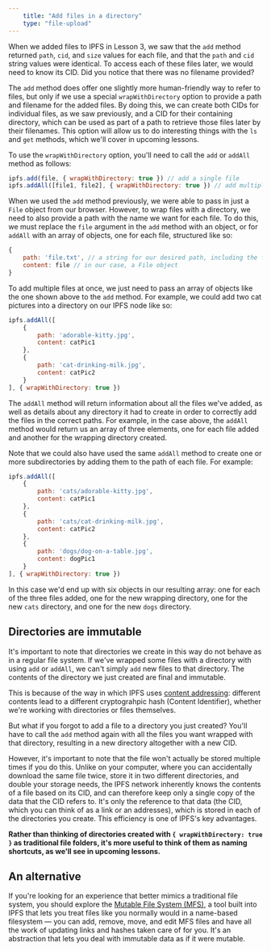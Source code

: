 ```yaml
---
    title: "Add files in a directory"
    type: "file-upload"
---
```


When we added files to IPFS in Lesson 3, we saw that the `add` method returned `path`, `cid`, and `size` values for each file, and that the `path` and `cid` string values were identical. To access each of these files later, we would need to know its CID. Did you notice that there was no filename provided?

The `add` method does offer one slightly more human-friendly way to refer to files, but only if we use a special `wrapWithDirectory` option to provide a path and filename for the added files. By doing this, we can create both CIDs for individual files, as we saw previously, and a CID for their containing directory, which can be used as part of a path to retrieve those files later by their filenames. This option will allow us to do interesting things with the `ls` and `get` methods, which we'll cover in upcoming lessons.

To use the `wrapWithDirectory` option, you'll need to call the `add` or `addAll` method as follows:

```javascript
ipfs.add(file, { wrapWithDirectory: true }) // add a single file
ipfs.addAll([file1, file2], { wrapWithDirectory: true }) // add multiple files via an array
```

When we used the `add` method previously, we were able to pass in just a `File` object from our browser. However, to wrap files with a directory, we need to also provide a path with the name we want for each file. To do this, we must replace the `file` argument in the `add` method with an object, or for `addAll` with an array of objects, one for each file, structured like so:

```javascript
{
    path: 'file.txt', // a string for our desired path, including the filename
    content: file // in our case, a File object
}
```

To add multiple files at once, we just need to pass an array of objects like the one shown above to the `add` method. For example, we could add two cat pictures into a directory on our IPFS node like so:

```javascript
ipfs.addAll([
    {
        path: 'adorable-kitty.jpg',
        content: catPic1
    },
    {
        path: 'cat-drinking-milk.jpg',
        content: catPic2
    }
], { wrapWithDirectory: true })
```

The `addAll` method will return information about all the files we've added, as well as details about any directory it had to create in order to correctly add the files in the correct paths. For example, in the case above, the `addAll` method would return us an array of three elements, one for each file added and another for the wrapping directory created.

Note that we could also have used the same `addAll` method to create one or more subdirectories by adding them to the path of each file. For example:

```javascript
ipfs.addAll([
    {
        path: 'cats/adorable-kitty.jpg',
        content: catPic1
    },
    {
        path: 'cats/cat-drinking-milk.jpg',
        content: catPic2
    },
    {
        path: 'dogs/dog-on-a-table.jpg',
        content: dogPic1
    }
], { wrapWithDirectory: true })
```
In this case we'd end up with six objects in our resulting array: one for each of the three files added, one for the new wrapping directory, one for the new `cats` directory, and one for the new `dogs` directory.

## Directories are immutable

It's important to note that directories we create in this way do not behave as in a regular file system. If we've wrapped some files with a directory with using `add` or `addAll`, we can't simply `add` new files to that directory. The contents of the directory we just created are final and immutable.

This is because of the way in which IPFS uses [content addressing](https://proto.school/data-structures/03): different contents lead to a different cryptograhpic hash (Content Identifier), whether we're working with directories or files themselves.

But what if you forgot to add a file to a directory you just created? You'll have to call the `add` method again with all the files you want wrapped with that directory, resulting in a new directory altogether with a new CID.

However, it's important to note that the file won't actually be stored multiple times if you do this. Unlike on your computer, where you can accidentally download the same file twice, store it in two different directories, and double your storage needs, the IPFS network inherently knows the contents of a file based on its CID, and can therefore keep only a single copy of the data that the CID refers to. It's only the reference to that data (the CID, which you can think of as a link or an addresses), which is stored in each of the directories you create. This efficiency is one of IPFS's key advantages.

**Rather than thinking of directories created with `{ wrapWithDirectory: true }` as traditional file folders, it's more useful to think of them as naming shortcuts, as we'll see in upcoming lessons.**

## An alternative
If you're looking for an experience that better mimics a traditional file system, you should explore the [Mutable File System (MFS)](https://proto.school/mutable-file-system), a tool built into IPFS that lets you treat files like you normally would in a name-based filesystem — you can add, remove, move, and edit MFS files and have all the work of updating links and hashes taken care of for you. It's an abstraction that lets you deal with immutable data as if it were mutable.
